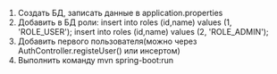 1. Создать БД, записать данные в application.properties
2. Добавить в БД роли:
   insert into roles (id,name) values (1, 'ROLE_USER');
   insert into roles (id,name) values (2, 'ROLE_ADMIN');
3. Добавить первого пользователя(можно через AuthController.registeUser() или инсертом)
4. Выполнить команду mvn spring-boot:run